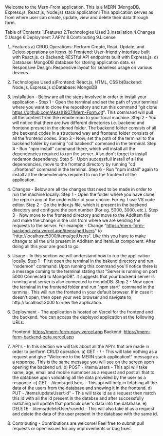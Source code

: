 Welcome to the Mern-From application. This is a MERN (MongoDB, Express.js, React.js, Node.js) stack application! This application serves as from where user can create, update, view and delete their data through form.

Table of Contents
1.Features
2.Technologies Used
3.Installation
4.Changes
5.Usage
6.Deployment
7.API's
8.Contributing
9.License

1. Features
a) CRUD Operations: Perform Create, Read, Update, and Delete operations on items.
b) Frontend: User-friendly interface built with React.js.
c) Backend: RESTful API endpoints built with Express.js.
d) Database: MongoDB database for storing application data.
e) Responsive Design: Responsive layout for seamless usage on various devices.

2. Technologies Used
a)Frontend: React.js, HTML, CSS
b)Backend: Node.js, Express.js
c)Database: MongoDB

3. Installation - Below are all the steps involved in order to install your application -
   Step 1 - Open the terminal and set the path of your terminal where you want to clone the repository and run this command  "git clone https://github.com/Akash1907/Mern-Form.git". This command will pull all the content from the remote repo to your local machine.
   Step 2 - You will notice that there are two different directories i.e. backend and frontend presnet in the cloned folder. The backend folder consists of all the backend codes in a structured way and frontend folder consists of all the frontend codes.
   Step 3 - Now, set the path of the terminal to the backend folder by running "cd backend" command in the terminal.
   Step 4 - Run "npm install" command there, which will install all the dependencies required to run the server. Also don't forget to install nodemon dependency.
   Step 5 - Upon successfull install of all the dependencies, move to the frontend directory by running "cd ../frontend" command in the terminal.
   Step 6 - Run "npm install" again to install all the dependencies required to run the frontend of the application. 

4. Changes - Below are all the changes that need to be  made in order to run the machine locally.
   Step 1 - Open the folder where you have clone the repo in any of the code editor of your choice. For eg. I use VS code editor.
   Step 2 - Go the index.js file, which is present in the backend directory and configure the port number (For eg. 5000, 3000, etc.).
   Step 3 - Now move to the frontend directory and move to the AddItem file and make the change in the urls from where we are sending the requests to the server. For example - Change "https://mern-form-backend-zeta.vercel.app/items/getUsers" to "http://localhost:5000/items/getUsers". Like this you have to make change to all the urls present in AddItem and ItemList component. After doing all this your are good to go.

5. Usage - In this section we will understand how to run the application locally.
   Step 1 - First open the terminal in the bakend directory and run "nodemon" command. Upon running this command you'll notice there is a message coming to the terminal stating that "Server is running on port 5000
Connected to MongoDB". It suggests that your backend server is running and server is also connected to mondoDB.
   Step 2 - Now open the terminal in the frontend folder and run "npm start" command in the terminal. This will run the frontend in your default browser. If in case it doesn't open, then open your web browser and navigate to http://localhost:3000 to view the application.

6. Deployment - The application is hosted on Vercel for the frontend and the backend. You can access the deployed application at the following URLs:

   Frontend: https://mern-form-navy.vercel.app
   Backend: https://mern-form-backend-zeta.vercel.app

7. API's - In this section we will talk about all the API's that are made in order to perform CRUD operation.
   a) GET - / - This will take nothing as a request and give "Welcome to the MERN stack application!" message as a response. This is the same message you will see on the screen upon opening the backend url.
   b) POST - /items/users - This api will take name, age, email and mobile nummber as a request and post all that to the database upon validating all the data provided by the user as a response.
   c) GET - /items/getUsers - This api will help in fetching all the data of the users from the database and showing it in the frontend.
   d) PUT - /items/updateUser/:id" - This will take id as a request then match this id with all the id present in the databse and after successfully matching will update that particulr user's data into the database.
   e) DELETE - /items/deleteUser/:userId - This will also take id as a request and delete the data of the user present in the database with the same id.

8. Contributing - Contributions are welcome! Feel free to submit pull requests or open issues for any improvements or bug fixes.


   

